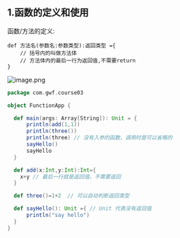 ## 1.函数的定义和使用

函数/方法的定义:

```
def 方法名(参数名:参数类型):返回类型 ={
    // 括号内的叫做方法体
    // 方法体内的最后一行为返回值,不需要return
}
```

![image.png](https://upload-images.jianshu.io/upload_images/7220971-a0b0ba43b1eb94b7.png?imageMogr2/auto-orient/strip%7CimageView2/2/w/1240)

```scala
package com.gwf.course03

object FunctionApp {

  def main(args: Array[String]): Unit = {
      println(add(1,1))
      println(three())
      println(three) // 没有入参的函数，调用时是可以省略的
      sayHello()
      sayHello
  }

  def add(x:Int,y:Int):Int={
    x+y // 最后一行就是返回值，不需要返回
  }

  def three()=1+2  // 可以自动判断返回类型

  def sayHello(): Unit ={ // Unit 代表没有返回值
      println("say hello")
  }
}

```

